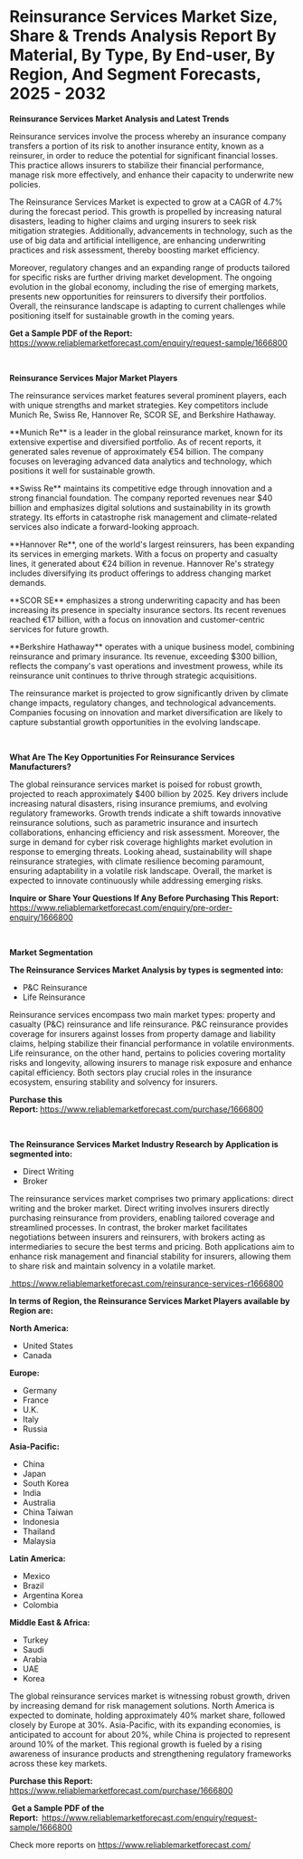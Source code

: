 <p><h1>Reinsurance Services Market Size, Share & Trends Analysis Report By Material, By Type, By End-user, By Region, And Segment Forecasts, 2025 - 2032</h1></p><p><strong>Reinsurance Services Market Analysis and Latest Trends</strong></p>
<p><p>Reinsurance services involve the process whereby an insurance company transfers a portion of its risk to another insurance entity, known as a reinsurer, in order to reduce the potential for significant financial losses. This practice allows insurers to stabilize their financial performance, manage risk more effectively, and enhance their capacity to underwrite new policies. </p><p>The Reinsurance Services Market is expected to grow at a CAGR of 4.7% during the forecast period. This growth is propelled by increasing natural disasters, leading to higher claims and urging insurers to seek risk mitigation strategies. Additionally, advancements in technology, such as the use of big data and artificial intelligence, are enhancing underwriting practices and risk assessment, thereby boosting market efficiency. </p><p>Moreover, regulatory changes and an expanding range of products tailored for specific risks are further driving market development. The ongoing evolution in the global economy, including the rise of emerging markets, presents new opportunities for reinsurers to diversify their portfolios. Overall, the reinsurance landscape is adapting to current challenges while positioning itself for sustainable growth in the coming years.</p></p>
<p><strong>Get a Sample PDF of the Report:&nbsp;</strong> <a href="https://www.reliablemarketforecast.com/enquiry/request-sample/1666800?utm_campaign=2324&utm_medium=2&utm_source=Github&utm_content=ia&utm_term=06032025&utm_id=reinsurance-services">https://www.reliablemarketforecast.com/enquiry/request-sample/1666800</a></p>
<p>&nbsp;</p>
<p><strong>Reinsurance Services Major Market Players</strong></p>
<p><p>The reinsurance services market features several prominent players, each with unique strengths and market strategies. Key competitors include Munich Re, Swiss Re, Hannover Re, SCOR SE, and Berkshire Hathaway.</p><p>**Munich Re** is a leader in the global reinsurance market, known for its extensive expertise and diversified portfolio. As of recent reports, it generated sales revenue of approximately €54 billion. The company focuses on leveraging advanced data analytics and technology, which positions it well for sustainable growth.</p><p>**Swiss Re** maintains its competitive edge through innovation and a strong financial foundation. The company reported revenues near $40 billion and emphasizes digital solutions and sustainability in its growth strategy. Its efforts in catastrophe risk management and climate-related services also indicate a forward-looking approach.</p><p>**Hannover Re**, one of the world's largest reinsurers, has been expanding its services in emerging markets. With a focus on property and casualty lines, it generated about €24 billion in revenue. Hannover Re's strategy includes diversifying its product offerings to address changing market demands.</p><p>**SCOR SE** emphasizes a strong underwriting capacity and has been increasing its presence in specialty insurance sectors. Its recent revenues reached €17 billion, with a focus on innovation and customer-centric services for future growth.</p><p>**Berkshire Hathaway** operates with a unique business model, combining reinsurance and primary insurance. Its revenue, exceeding $300 billion, reflects the company's vast operations and investment prowess, while its reinsurance unit continues to thrive through strategic acquisitions.</p><p>The reinsurance market is projected to grow significantly driven by climate change impacts, regulatory changes, and technological advancements. Companies focusing on innovation and market diversification are likely to capture substantial growth opportunities in the evolving landscape.</p></p>
<p>&nbsp;</p>
<p><strong>What Are The Key Opportunities For Reinsurance Services Manufacturers?</strong></p>
<p><p>The global reinsurance services market is poised for robust growth, projected to reach approximately $400 billion by 2025. Key drivers include increasing natural disasters, rising insurance premiums, and evolving regulatory frameworks. Growth trends indicate a shift towards innovative reinsurance solutions, such as parametric insurance and insurtech collaborations, enhancing efficiency and risk assessment. Moreover, the surge in demand for cyber risk coverage highlights market evolution in response to emerging threats. Looking ahead, sustainability will shape reinsurance strategies, with climate resilience becoming paramount, ensuring adaptability in a volatile risk landscape. Overall, the market is expected to innovate continuously while addressing emerging risks.</p></p>
<p><strong>Inquire or Share Your Questions If Any Before Purchasing This Report:</strong> <a href="https://www.reliablemarketforecast.com/enquiry/pre-order-enquiry/1666800?utm_campaign=2324&utm_medium=2&utm_source=Github&utm_content=ia&utm_term=06032025&utm_id=reinsurance-services">https://www.reliablemarketforecast.com/enquiry/pre-order-enquiry/1666800</a></p>
<p>&nbsp;</p>
<p><strong>Market Segmentation</strong></p>
<p><strong>The Reinsurance Services Market Analysis by types is segmented into:</strong></p>
<p><ul><li>P&C Reinsurance</li><li>Life Reinsurance</li></ul></p>
<p><p>Reinsurance services encompass two main market types: property and casualty (P&C) reinsurance and life reinsurance. P&C reinsurance provides coverage for insurers against losses from property damage and liability claims, helping stabilize their financial performance in volatile environments. Life reinsurance, on the other hand, pertains to policies covering mortality risks and longevity, allowing insurers to manage risk exposure and enhance capital efficiency. Both sectors play crucial roles in the insurance ecosystem, ensuring stability and solvency for insurers.</p></p>
<p><strong>Purchase this Report:&nbsp;</strong><a href="https://www.reliablemarketforecast.com/purchase/1666800?utm_campaign=2324&utm_medium=2&utm_source=Github&utm_content=ia&utm_term=06032025&utm_id=reinsurance-services">https://www.reliablemarketforecast.com/purchase/1666800</a></p>
<p>&nbsp;</p>
<p><strong>The Reinsurance Services Market Industry Research by Application is segmented into:</strong></p>
<p><ul><li>Direct Writing</li><li>Broker</li></ul></p>
<p><p>The reinsurance services market comprises two primary applications: direct writing and the broker market. Direct writing involves insurers directly purchasing reinsurance from providers, enabling tailored coverage and streamlined processes. In contrast, the broker market facilitates negotiations between insurers and reinsurers, with brokers acting as intermediaries to secure the best terms and pricing. Both applications aim to enhance risk management and financial stability for insurers, allowing them to share risk and maintain solvency in a volatile market.</p></p>
<p><a href="https://www.reliablemarketforecast.com/reinsurance-services-r1666800?utm_campaign=2324&utm_medium=2&utm_source=Github&utm_content=ia&utm_term=06032025&utm_id=reinsurance-services">&nbsp;https://www.reliablemarketforecast.com/reinsurance-services-r1666800</a></p>
<p><strong>In terms of Region, the Reinsurance Services Market Players available by Region are:</strong></p>
<p>
    <p> <strong> North America: </strong>
        <ul>
            <li>United States</li>
            <li>Canada</li>
        </ul>
        </p> 
    <p> <strong> Europe: </strong>
        <ul>
            <li>Germany</li>
            <li>France</li>
            <li>U.K.</li>
            <li>Italy</li>
            <li>Russia</li>
        </ul>
        </p> 
    <p> <strong> Asia-Pacific: </strong>
        <ul>
            <li>China</li>
            <li>Japan</li>
            <li>South Korea</li>
            <li>India</li>
            <li>Australia</li>
            <li>China Taiwan</li>
            <li>Indonesia</li>
            <li>Thailand</li>
            <li>Malaysia</li>
        </ul>
        </p> 
    <p> <strong> Latin America: </strong>
        <ul>
            <li>Mexico</li>
            <li>Brazil</li>
            <li>Argentina Korea</li>
            <li>Colombia</li>
        </ul>
        </p> 
    <p> <strong> Middle East & Africa: </strong>
        <ul>
            <li>Turkey</li>
            <li>Saudi</li>
            <li>Arabia</li>
            <li>UAE</li>
            <li>Korea</li>
        </ul>
    </p>
    </p>
<p><p>The global reinsurance services market is witnessing robust growth, driven by increasing demand for risk management solutions. North America is expected to dominate, holding approximately 40% market share, followed closely by Europe at 30%. Asia-Pacific, with its expanding economies, is anticipated to account for about 20%, while China is projected to represent around 10% of the market. This regional growth is fueled by a rising awareness of insurance products and strengthening regulatory frameworks across these key markets.</p></p>
<p><strong>Purchase this Report: </strong><a href="https://www.reliablemarketforecast.com/purchase/1666800?utm_campaign=2324&utm_medium=2&utm_source=Github&utm_content=ia&utm_term=06032025&utm_id=reinsurance-services">https://www.reliablemarketforecast.com/purchase/1666800</a></p>
<p>&nbsp;<strong>Get a Sample PDF of the Report:&nbsp;&nbsp;</strong><a href="https://www.reliablemarketforecast.com/enquiry/request-sample/1666800?utm_campaign=2324&utm_medium=2&utm_source=Github&utm_content=ia&utm_term=06032025&utm_id=reinsurance-services">https://www.reliablemarketforecast.com/enquiry/request-sample/1666800</a></p>
<p><strong></strong></p>
<p>Check more reports on <a href="https://www.reliablemarketforecast.com/?utm_campaign=2324&utm_medium=2&utm_source=Github&utm_content=ia&utm_term=06032025&utm_id=reinsurance-services">https://www.reliablemarketforecast.com/</a></p>